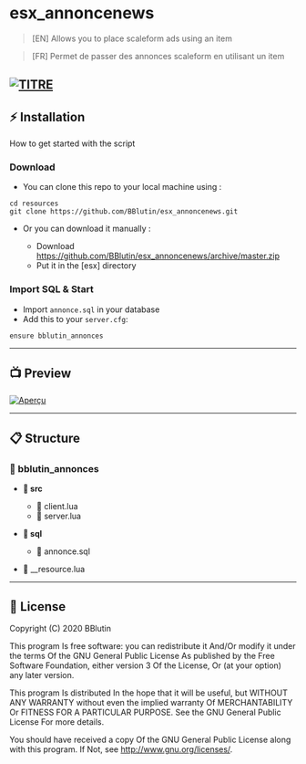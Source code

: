 # esx_annoncenews
 > [EN] Allows you to place scaleform ads using an item

 > [FR] Permet de passer des annonces scaleform en utilisant un item

[![TITRE](https://i.imgur.com/2cRL6rt.png)]()
---
## ⚡ Installation 

How to get started with the script

### Download

- You can clone this repo to your local machine using :
```
cd resources 
git clone https://github.com/BBlutin/esx_annoncenews.git
```

- Or you can download it manually :

  - Download https://github.com/BBlutin/esx_annoncenews/archive/master.zip
  - Put it in the [esx] directory
  
### Import SQL & Start

- Import `annonce.sql` in your database
- Add this to your `server.cfg`:
```
ensure bblutin_annonces
```

---

## 📺 Preview

[![Aperçu](https://i.imgur.com/J61FTCv.png)](https://streamable.com/8oc6o8)

---

## 📋 Structure

### 📂 bblutin_annonces

- **📂 src**

  - 📄 client.lua
  - 📄 server.lua

- **📂 sql**

  - 📄 annonce.sql

- 📄 __resource.lua

---

## 🔰 License

Copyright (C) 2020 BBlutin

This program Is free software: you can redistribute it And/Or modify it under the terms Of the GNU General Public License As published by the Free Software Foundation, either version 3 Of the License, Or (at your option) any later version.

This program Is distributed In the hope that it will be useful, but WITHOUT ANY WARRANTY without even the implied warranty Of MERCHANTABILITY Or FITNESS FOR A PARTICULAR PURPOSE. See the GNU General Public License For more details.

You should have received a copy Of the GNU General Public License along with this program. If Not, see http://www.gnu.org/licenses/.
